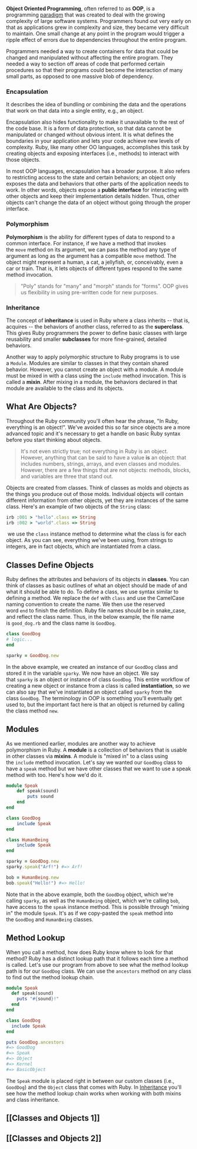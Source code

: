 **Object Oriented Programming**, often referred to as **OOP**, is a programming [paradigm](https://en.wikipedia.org/wiki/Paradigm) that was created to deal with the growing complexity of large software systems. Programmers found out very early on that as applications grew in complexity and size, they became very difficult to maintain. One small change at any point in the program would trigger a ripple effect of errors due to dependencies throughout the entire program.

Programmers needed a way to create containers for data that could be changed and manipulated without affecting the entire program. They needed a way to section off areas of code that performed certain procedures so that their programs could become the interaction of many small parts, as opposed to one massive blob of dependency.

### Encapsulation

It describes the idea of bundling or combining the data and the operations that work on that data into a single entity, e.g., an object.

Encapsulation also hides functionality to make it unavailable to the rest of the code base. It is a form of data protection, so that data cannot be manipulated or changed without obvious intent. It is what defines the boundaries in your application and lets your code achieve new levels of complexity. Ruby, like many other OO languages, accomplishes this task by creating objects and exposing interfaces (i.e., methods) to interact with those objects.

In most OOP languages, encapsulation has a broader purpose. It also refers to restricting access to the state and certain behaviors; an object only exposes the data and behaviors that other parts of the application needs to work. In other words, objects expose a **public interface** for interacting with other objects and keep their implementation details hidden. Thus, other objects can't change the data of an object without going through the proper interface.

### Polymorphism

**Polymorphism** is the ability for different types of data to respond to a common interface. For instance, if we have a method that invokes the `move` method on its argument, we can pass the method any type of argument as long as the argument has a compatible `move` method. The object might represent a human, a cat, a jellyfish, or, conceivably, even a car or train. That is, it lets objects of different types respond to the same method invocation.

> "Poly" stands for "many" and "morph" stands for "forms". OOP gives us flexibility in using pre-written code for new purposes.

### Inheritance

The concept of **inheritance** is used in Ruby where a class inherits -- that is, acquires -- the behaviors of another class, referred to as the **superclass**. This gives Ruby programmers the power to define basic classes with large reusability and smaller **subclasses** for more fine-grained, detailed behaviors.

Another way to apply polymorphic structure to Ruby programs is to use a `Module`. Modules are similar to classes in that they contain shared behavior. However, you cannot create an object with a module. A module must be mixed in with a class using the `include` method invocation. This is called a **mixin**. After mixing in a module, the behaviors declared in that module are available to the class and its objects.

## What Are Objects?

Throughout the Ruby community you'll often hear the phrase, "In Ruby, everything is an object!". We've avoided this so far since objects are a more advanced topic and it's necessary to get a handle on basic Ruby syntax before you start thinking about objects.

> It's not even strictly true; not everything in Ruby is an object. However, anything that can be said to have a value **is** an object: that includes numbers, strings, arrays, and even classes and modules. However, there are a few things that are not objects: methods, blocks, and variables are three that stand out.

Objects are created from classes. Think of classes as molds and objects as the things you produce out of those molds. Individual objects will contain different information from other objects, yet they are instances of the same class. Here's an example of two objects of the `String` class:
```ruby
irb :001 > "hello".class => String
irb :002 > "world".class => String
```
 we use the `class` instance method to determine what the class is for each object. As you can see, everything we've been using, from strings to integers, are in fact objects, which are instantiated from a class.

## Classes Define Objects

Ruby defines the attributes and behaviors of its objects in **classes**. You can think of classes as basic outlines of what an object should be made of and what it should be able to do. To define a class, we use syntax similar to defining a method. We replace the `def` with `class` and use the CamelCase naming convention to create the name. We then use the reserved word `end` to finish the definition. Ruby file names should be in snake_case, and reflect the class name. Thus, in the below example, the file name is `good_dog.rb` and the class name is `GoodDog`.
```ruby
class GoodDog
# logic...
end

sparky = GoodDog.new
```

In the above example, we created an instance of our `GoodDog` class and stored it in the variable `sparky`. We now have an object. We say that `sparky` is an object or instance of class `GoodDog`. This entire workflow of creating a new object or instance from a class is called **instantiation**, so we can also say that we've instantiated an object called `sparky` from the class `GoodDog`. The terminology in OOP is something you'll eventually get used to, but the important fact here is that an object is returned by calling the class method `new`.

## Modules

As we mentioned earlier, modules are another way to achieve polymorphism in Ruby. A **module** is a collection of behaviors that is usable in other classes via **mixins**. A module is "mixed in" to a class using the `include` method invocation. Let's say we wanted our `GoodDog` class to have a `speak` method but we have other classes that we want to use a speak method with too. Here's how we'd do it.
```ruby
module Speak
	def speak(sound)
		puts sound
	end
end

class GoodDog
	include Speak
end

class HumanBeing
	include Speak
end

sparky = GoodDog.new
sparky.speak("Arf!") #=> Arf!

bob = HumanBeing.new
bob.speak("Hello!") #=> Hello!
```

Note that in the above example, both the `GoodDog` object, which we're calling `sparky`, as well as the `HumanBeing` object, which we're calling `bob`, have access to the `speak` instance method. This is possible through "mixing in" the module `Speak`. It's as if we copy-pasted the `speak` method into the `GoodDog` and `HumanBeing` classes.

## Method Lookup

When you call a method, how does Ruby know where to look for that method? Ruby has a distinct lookup path that it follows each time a method is called. Let's use our program from above to see what the method lookup path is for our `GoodDog` class. We can use the `ancestors` method on any class to find out the method lookup chain.

```ruby
module Speak
  def speak(sound)
    puts "#{sound}!"
  end
end

class GoodDog
  include Speak
end

puts GoodDog.ancestors
#=> GoodDog
#=> Speak
#=> Object
#=> Kernel
#=> BasicObject
```

The `Speak` module is placed right in between our custom classes (i.e., `GoodDog`) and the `Object` class that comes with Ruby. In [Inheritance](https://launchschool.com/books/oo_ruby/read/inheritance) you'll see how the method lookup chain works when working with both mixins and class inheritance.

## [[Classes and Objects 1]]

## [[Classes and Objects 2]]



